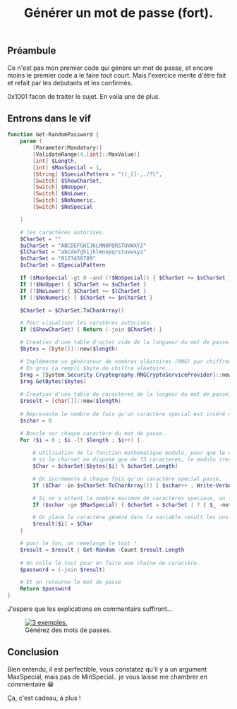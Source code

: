 ﻿---
title: "Générer un mot de passe (fort)."
excerpt: "Encore une facon de générer un mot de passe."
category: PowerShell
classes: wide
comments: true
tags: 
  - PowerShell
  - Tips
  - Password
  - Random
header:
  teaser: /assets/images/2023-01-12_23h19_22.webp
  image_description: "Apercu du code."
---

## Préambule

Ce n'est pas mon premier code qui génère un mot de passe, et encore moins le premier code a le faire tout court. Mais l'exercice merite d'être fait et refait par les debutants et les confirmés.

0x1001 facon de traiter le sujet. En voila une de plus.


## Entrons dans le vif

```powershell
function Get-RandomPassword {
    param (
        [Parameter(Mandatory)]
        [ValidateRange(4,[int]::MaxValue)]
        [int] $Length,
        [int] $MaxSpecial = 1,
        [String] $SpecialPattern = "()_[]-,./?\",
        [Switch] $ShowCharSet,
        [Switch] $NoUpper,
        [Switch] $NoLower,
        [Switch] $NoNumeric,
        [Switch] $NoSpecial

    )

    # les caractères autorisés.
    $CharSet = ""
    $uCharSet = "ABCDEFGHIJKLMNOPQRSTUVWXYZ"
    $lCharSet = "abcdefghijklmnopqrstuvwxyz"
    $nCharSet = "0123456789"
    $sCharSet = $SpecialPattern

    If ($MaxSpecial -gt 0 -and (!$NoSpecial)) { $CharSet += $sCharSet }
    If (!$NoUpper) { $CharSet += $uCharSet }
    If (!$NoLower) { $CharSet += $lCharSet }
    If (!$NoNumeric) { $CharSet += $nCharSet }

    $CharSet = $CharSet.ToCharArray()

    # Pour visualiser les caratères autorisés.
    If ($ShowCharSet) { Return (-join $CharSet) }

    # Creation d'une table d'octet vide de la longueur du mot de passe.
    $bytes = [byte[]]::new($length)

    # Implémente un générateur de nombres aléatoires (RNG) par chiffrement à partir de l'implémentation fournie par le fournisseur de services de chiffrement (CSP)
    # En gros ca rempli $byte de chiffre aléatoire...
    $rng = [System.Security.Cryptography.RNGCryptoServiceProvider]::new()
    $rng.GetBytes($bytes)
 
    # Creation d'une table de caractères de la longeur du mot de passe.
    $result = [char[]]::new($length)
 
    # Represente le nombre de fois qu'un caractère special est inséré dans le mot de passe.
    $schar = 0 

    # Boucle sur chaque caractère du mot de passe.
    For ($i = 0 ; $i -lt $length ; $i++) {
        
        # Utilisation de la fonction mathematique modulo, pour que le choix de caracter aux limites de imposées par le charset.
        # si le charset ne dispose que de 73 caracteres, le modulo (reste de la division) ne peut être qu'inferieur à 73
        $Char = $charSet[$bytes[$i] % $charSet.Length]

        # On incrémente à chaque fois qu'un caractère special passe.
        If ($Char -in $sCharSet.ToCharArray()) { $schar++ ; Write-Verbose "$Char found Special count: $sChar/$MaxSpecial" }

        # Si on a attent le nombre maximum de caractères speciaux, on les retire du charset
        If ($schar -ge $MaxSpecial) { $charSet = $charSet | ? { $_ -notin  $sCharSet.ToCharArray() }; Write-Verbose "MaxSpecial reached"}

        # On place le caractère généré dans la variable result les uns à la suite des autres.
        $result[$i] = $Char
    }

    # pour le fun, on remelange le tout !
    $result = $result | Get-Random -Count $result.Length 
    
    # On colle le tout pour en faire une chaine de caractère.
    $password = (-join $result)

    # Et on retourne le mot de passe
    Return $password
}
```

J'espere que les explications en commentaire suffiront...

<figure style="width: 400px" class="align-center">
	<a href="{{ site.url }}{{ site.baseurl }}/assets/images/2023-01-12_23h19_22.webp"><img src="{{ site.url }}{{ site.baseurl }}/assets/images/2023-01-12_23h19_22.webp" alt="3 exemples."></a>
  <figcaption>Générez des mots de passes.</figcaption>
</figure>

## Conclusion

Bien entendu, il est perfectible, vous constatez qu'il y a un argument MaxSpecial, mais pas de MinSpecial..
je vous laisse me chambrer en commentaire 😁

Ça, c'est cadeau, à plus !